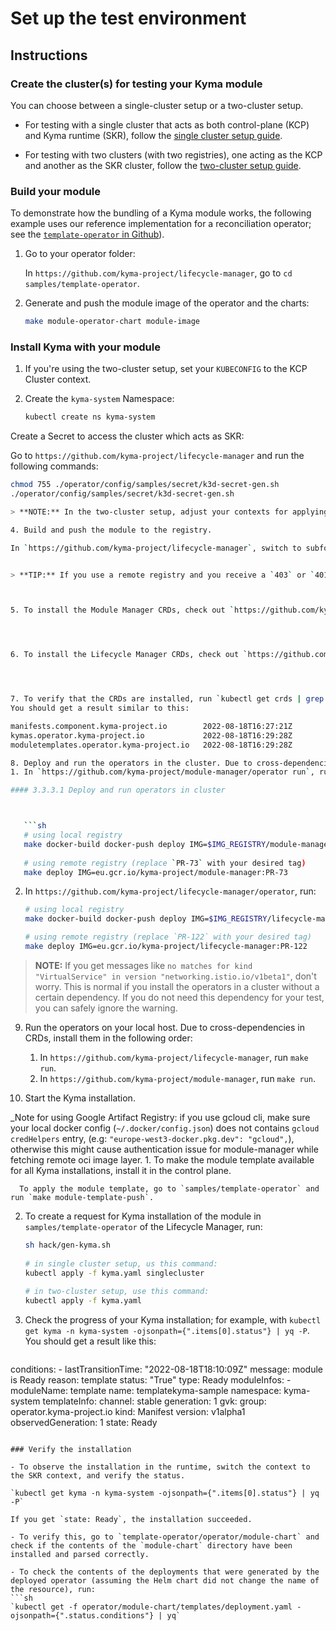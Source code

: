 # Set up the test environment

## Instructions

### Create the cluster(s) for testing your Kyma module

You can choose between a single-cluster setup or a two-cluster setup.


- For testing with a single cluster that acts as both control-plane (KCP) and Kyma runtime (SKR), follow the [single cluster setup guide](creating-test-environment-singlecluster.md).


- For testing with two clusters (with two registries), one acting as the KCP and another as the SKR cluster, follow the [two-cluster setup guide](creating-test-environment-twocluster.md).

### Build your module

To demonstrate how the bundling of a Kyma module works, the following example uses our reference implementation for a reconciliation operator; see the [`template-operator` in Github](https://github.com/kyma-project/lifecycle-manager/tree/main/samples/template-operator)).

1. Go to your operator folder:

   In `https://github.com/kyma-project/lifecycle-manager`, go to `cd samples/template-operator`.

2. Generate and push the module image of the operator and the charts:


   ```sh
   make module-operator-chart module-image
   ```

### Install Kyma with your module

1. If you're using the two-cluster setup, set your `KUBECONFIG` to the KCP Cluster context.


2. Create the `kyma-system` Namespace:

   ```sh
   kubectl create ns kyma-system

Create a Secret to access the cluster which acts as SKR:

   Go to `https://github.com/kyma-project/lifecycle-manager` and run the following commands:

   ```sh
   chmod 755 ./operator/config/samples/secret/k3d-secret-gen.sh
   ./operator/config/samples/secret/k3d-secret-gen.sh

   > **NOTE:** In the two-cluster setup, adjust your contexts for applying the secret using KCP_CLUSTER_CTX and SKR_CLUSTER_CTX.

4. Build and push the module to the registry.

   In `https://github.com/kyma-project/lifecycle-manager`, switch to subfolder `samples/template-operator` and run `make module-build`.


   > **TIP:** If you use a remote registry and you receive a `403` or `401` error, maybe your credentials timed out. To fix this, recreate the `MODULE_CREDENTIALS` variable.



5. To install the Module Manager CRDs, check out `https://github.com/kyma-project/module-manager`, navigate to the operator `cd operator`, and run `make install`.




6. To install the Lifecycle Manager CRDs, check out `https://github.com/kyma-project/lifecycle-manager`, navigate to the operator `cd operator`, and run `make install`.




7. To verify that the CRDs are installed, run `kubectl get crds | grep kyma-project.io`.
   You should get a result similar to this:

   manifests.component.kyma-project.io        2022-08-18T16:27:21Z
   kymas.operator.kyma-project.io             2022-08-18T16:29:28Z
   moduletemplates.operator.kyma-project.io   2022-08-18T16:29:28Z

8. Deploy and run the operators in the cluster. Due to cross-dependencies in CRDs, install them in the following order:
   1. In `https://github.com/kyma-project/module-manager/operator run`, run:

#### 3.3.3.1 Deploy and run operators in cluster



      ```sh
      # using local registry
      make docker-build docker-push deploy IMG=$IMG_REGISTRY/module-manager:dev
      
      # using remote registry (replace `PR-73` with your desired tag)
      make deploy IMG=eu.gcr.io/kyma-project/module-manager:PR-73
```

   2. In `https://github.com/kyma-project/lifecycle-manager/operator`, run:
      
      ```sh
      # using local registry
      make docker-build docker-push deploy IMG=$IMG_REGISTRY/lifecycle-manager:dev
      
      # using remote registry (replace `PR-122` with your desired tag)
      make deploy IMG=eu.gcr.io/kyma-project/lifecycle-manager:PR-122
      ```

   > **NOTE:** If you get messages like `no matches for kind "VirtualService" in version "networking.istio.io/v1beta1"`, don't worry. This is normal if you install the operators in a cluster without a certain dependency. If you do not need this dependency for your test, you can safely ignore the warning.

9. Run the operators on your local host. Due to cross-dependencies in CRDs, install them in the following order:
   1. In `https://github.com/kyma-project/lifecycle-manager`, run `make run`.
   2. In `https://github.com/kyma-project/module-manager`, run `make run`.





10. Start the Kyma installation.


_Note for using Google Artifact Registry: if you use gcloud cli, make sure your local docker config (`~/.docker/config.json`) does not contains `gcloud` `credHelpers` entry, (e.g: `"europe-west3-docker.pkg.dev": "gcloud",`), otherwise this might cause authentication issue for module-manager while fetching remote oci image layer.
    1. To make the module template available for all Kyma installations, install it in the control plane.

      To apply the module template, go to `samples/template-operator` and run `make module-template-push`.



   2. To create a request for Kyma installation of the module in `samples/template-operator` of the Lifecycle Manager, run:

      ```sh
      sh hack/gen-kyma.sh
   
      # in single cluster setup, us this command:
      kubectl apply -f kyma.yaml singlecluster
   
      # in two-cluster setup, use this command:
      kubectl apply -f kyma.yaml
      ```

   3. Check the progress of your Kyma installation; for example, with `kubectl get kyma -n kyma-system -ojsonpath={".items[0].status"} | yq -P`.
      You should get a result like this:

      ```yaml
   conditions:
     - lastTransitionTime: "2022-08-18T18:10:09Z"
       message: module is Ready
       reason: template
       status: "True"
       type: Ready
   moduleInfos:
     - moduleName: template
       name: templatekyma-sample
       namespace: kyma-system
       templateInfo:
         channel: stable
         generation: 1
         gvk:
           group: operator.kyma-project.io
           kind: Manifest
           version: v1alpha1
   observedGeneration: 1
   state: Ready
   ```

### Verify the installation

- To observe the installation in the runtime, switch the context to the SKR context, and verify the status.

  `kubectl get kyma -n kyma-system -ojsonpath={".items[0].status"} | yq -P`

  If you get `state: Ready`, the installation succeeded.

- To verify this, go to `template-operator/operator/module-chart` and check if the contents of the `module-chart` directory have been installed and parsed correctly.

- To check the contents of the deployments that were generated by the deployed operator (assuming the Helm chart did not change the name of the resource), run:
  ```sh
  `kubectl get -f operator/module-chart/templates/deployment.yaml -ojsonpath={".status.conditions"} | yq`
